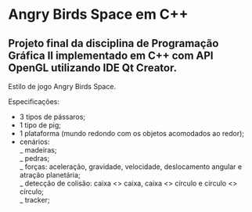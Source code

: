 # Angry Birds Space em C++

## Projeto final da disciplina de Programação Gráfica II implementado em C++ com API OpenGL utilizando IDE Qt Creator.

Estilo de jogo Angry Birds Space.

Especificações:
* 3 tipos de pássaros;
* 1 tipo de pig;
* 1 plataforma (mundo redondo com os objetos acomodados ao redor);
* cenários: <br>
_ madeiras; <br>
_ pedras; <br>
_ forças: aceleração, gravidade, velocidade, deslocamento angular e atração planetária; <br>
_ detecção de colisão: caixa <> caixa, caixa <> círculo e círculo <> círculo; <br>
_ tracker;

